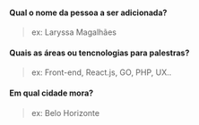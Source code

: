 #### Qual o nome da pessoa a ser adicionada?
> ex: Laryssa Magalhães

#### Quais as áreas ou tencnologias para palestras?
> ex: Front-end, React.js, GO, PHP, UX..

#### Em qual cidade mora?
> ex: Belo Horizonte